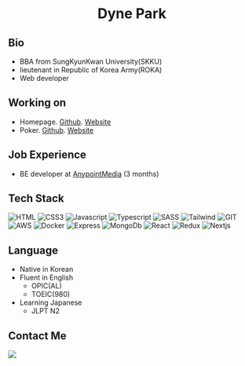 <h1 align="center"> Dyne Park</h1>

<h2>Bio</h2>

- BBA from SungKyunKwan University(SKKU)
- lieutenant in Republic of Korea Army(ROKA)
- Web developer

<h2>Working on</h2>

- Homepage. [Github](https://github.com/DynePark9111/homepage). [Website](https://www.dynedyne.com/)
- Poker. [Github](https://github.com/DynePark9111/poker). [Website](https://game.dynedyne.com/)

<h2>Job Experience</h2>

- BE developer at [AnypointMedia](https://www.anypointmedia.com/en/index.php) (3 months)

<h2>Tech Stack</h2>

<div>
<img alt="HTML" src="https://img.shields.io/badge/html5-%23E34F26.svg?style=flat&logo=html5&logoColor=white" />
<img alt="CSS3" src="https://img.shields.io/badge/css3-%231572B6.svg?style=flat&logo=css3&logoColor=white" />
<img alt="Javascript" src="https://img.shields.io/badge/javascript-%23323330.svg?style=flat&logo=javascript&logoColor=%23F7DF1E" />
<img alt="Typescript" src="https://img.shields.io/badge/typescript-%23007ACC.svg?style=flat&logo=typescript&logoColor=white" />
<img alt="SASS" src="https://img.shields.io/badge/SASS-hotpink.svg?style=flat&logo=SASS&logoColor=white" />
<img alt="Tailwind" src="https://img.shields.io/badge/tailwindcss-%2338B2AC.svg?style=flat&logo=tailwind-css&logoColor=white" />
<img alt="GIT" src="https://img.shields.io/badge/git-%23F05033.svg?style=flat&logo=git&logoColor=white" />
<img alt="AWS" src="https://img.shields.io/badge/AWS-%23FF9900.svg?style=flat&logo=amazon-aws&logoColor=white" />
<img alt="Docker" src="https://img.shields.io/badge/docker-%230db7ed.svg?style=flat&logo=docker&logoColor=white" />
<img alt="Express" src="https://img.shields.io/badge/express.js-%23404d59.svg?style=flat&logo=express&logoColor=%2361DAFB" />
<img alt="MongoDb" src="https://img.shields.io/badge/MongoDB-%234ea94b.svg?style=flat&logo=mongodb&logoColor=white" />
<img alt="React" src="https://img.shields.io/badge/react-%2320232a.svg?style=flat&logo=react&logoColor=%2361DAFB" />
<img alt="Redux" src="https://img.shields.io/badge/redux-%23593d88.svg?style=flat&logo=redux&logoColor=white" />
<img alt="Nextjs" src="https://img.shields.io/badge/Next-black?style=flat&logo=next.js&logoColor=white" />
</div>

<h2>Language</h2>

- Native in Korean
- Fluent in English
  - OPIC(AL)
  - TOEIC(980)
- Learning Japanese
  - JLPT N2

<h2>Contact Me</h2>

<a href="https://dynepark9111@gmail.com">
<img src="https://img.shields.io/badge/Gmail-D14836?style=for-the-badge&logo=gmail&logoColor=white" />
</a>
